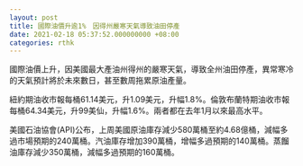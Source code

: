 ```yaml
---
layout: post
title: 國際油價升逾1%　因得州嚴寒天氣導致油田停產
date: 2021-02-18 05:37:52.000000000 +08:00
categories: rthk
---
```


國際油價上升，因美國最大產油州得州的嚴寒天氣，導致全州油田停產，異常寒冷的天氣預計將於未來數日，甚至數周拖累原油產量。

紐約期油收市報每桶61.14美元，升1.09美元，升幅1.8%。倫敦布蘭特期油收市報每桶64.34美元，升99美仙，升幅1.6%。兩者都在去年1月以來最高水平。

美國石油協會(API)公布，上周美國原油庫存減少580萬桶至約4.68億桶，減幅多過市場預期的240萬桶。汽油庫存增加390萬桶，增幅多過預期的140萬桶。蒸餾油庫存減少350萬桶，減幅多過預期的160萬桶。

